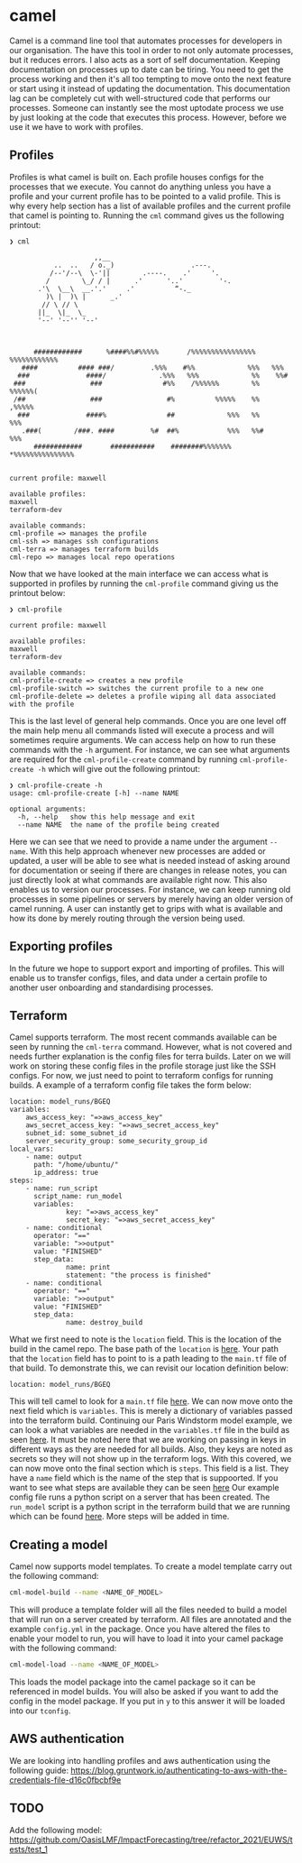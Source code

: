 # camel
Camel is a command line tool that automates processes for developers in our organisation. The have this tool in order 
to not only automate processes, but it reduces errors. I also acts as a sort of self documentation. Keeping 
documentation on processes up to date can be tiring. You need to get the process working and then it's all too 
tempting to move onto the next feature or start using it instead of updating the documentation. This documentation 
lag can be completely cut with well-structured code that performs our processes. Someone can instantly see the most 
uptodate process we use by just looking at the code that executes this process. However, before we use it we have 
to work with profiles. 

## Profiles 
Profiles is what camel is built on. Each profile houses configs for the processes that we execute. You cannot 
do anything unless you have a profile and your current profile has to be pointed to a valid profile. This is why every 
help section has a list of available profiles and the current profile that camel is pointing to. Running the 
```cml``` command gives us the following printout:

```commandline
❯ cml

                     ,,__
           ..  ..   / o._)                   .---.
          /--'/--\  \-'||        .----.    .'     '.
         /        \_/ / |      .'      '..'         '-.
       .'\  \__\  __.'.'     .'          “-._
         )\ |  )\ |      _.'
        // \ // \
       ||_  \|_  \_
       '--' '--'' '--' 


                                                                                
      ############      %####%%#%%%%%       /%%%%%%%%%%%%%%%%      %%%%%%%%%%%% 
   ####          #### ###/         .%%%    #%%             %%%   %%%            
  ###              ####/             .%%%   %%%             %%    %%#           
 ###                ###               #%%    /%%%%%%        %%     %%%%%%(      
 /##                ###                #%          %%%%%    %%          ,%%%%%  
  ###              ####%               ##             %%%   %%              %%% 
   .###(        /###. ####         %#  ##%            %%%   %%#             %%% 
      ############       ###########    ########%%%%%%%      *%%%%%%%%%%%%%%%  


current profile: maxwell

available profiles:
maxwell
terraform-dev

available commands:
cml-profile => manages the profile
cml-ssh => manages ssh configurations
cml-terra => manages terraform builds
cml-repo => manages local repo operations

```
Now that we have looked at the main interface we can access what is supported in profiles by running the 
```cml-profile``` command giving us the printout below:
```commandline
❯ cml-profile

current profile: maxwell

available profiles:
maxwell
terraform-dev

available commands:
cml-profile-create => creates a new profile
cml-profile-switch => switches the current profile to a new one
cml-profile-delete => deletes a profile wiping all data associated with the profile
```
This is the last level of general help commands. Once you are one level off the main help menu all commands listed 
will execute a process and will sometimes require arguments. We can access help on how to run these commands with the 
```-h``` argument. For instance, we can see what arguments are required for the ```cml-profile-create``` command 
by running ```cml-profile-create -h``` which will give out the following printout:
```commandline
❯ cml-profile-create -h
usage: cml-profile-create [-h] --name NAME

optional arguments:
  -h, --help   show this help message and exit
  --name NAME  the name of the profile being created
```
Here we can see that we need to provide a name under the argument ```--name```. With this help approach whenever 
new processes are added or updated, a user will be able to see what is needed instead of asking around for documentation
or seeing if there are changes in release notes, you can just directly look at what commands are available right now. 
This also enables us to version our processes. For instance, we can keep running old processes in some pipelines or 
servers by merely having an older version of camel running. A user can instantly get to grips with what is available
and how its done by merely routing through the version being used.

## Exporting profiles 
In the future we hope to support export and importing of profiles. This will enable us to transfer configs, files, and 
data under a certain profile to another user onboarding and standardising processes. 

## Terraform 
Camel supports terraform. The most recent commands available can be seen by running the ```cml-terra``` command.
However, what is not covered and needs further explanation is the config files for terra builds. Later on we will 
work on storing these config files in the profile storage just like the SSH configs. For now, we just need to point to 
terraform configs for running builds. A example of a terraform config file takes the form below:

```commandline
location: model_runs/BGEQ
variables:
    aws_access_key: "=>aws_access_key"
    aws_secret_access_key: "=>aws_secret_access_key"
    subnet_id: some_subnet_id
    server_security_group: some_security_group_id
local_vars:
    - name: output
      path: "/home/ubuntu/"
      ip_address: true
steps:
    - name: run_script
      script_name: run_model
      variables:
              key: "=>aws_access_key"
              secret_key: "=>aws_secret_access_key"
    - name: conditional
      operator: "=="
      variable: ">>output"
      value: "FINISHED"
      step_data:
              name: print
              statement: "the process is finished"
    - name: conditional
      operator: "=="
      variable: ">>output"
      value: "FINISHED"
      step_data:
              name: destroy_build
```
What we first need to note is the ```location``` field. This is the location of the build in the camel repo. The 
base path of the ```location``` is [here](https://github.com/OasisLMF/camel/tree/main/camel/terra/terra_builds). Your
path that the ```location``` field has to point to is a path leading to the ```main.tf``` file of that build. 
To demonstrate this, we can revisit our location definition below:
```commandline
location: model_runs/BGEQ
```
This will tell camel to look for a ```main.tf``` file 
[here](https://github.com/OasisLMF/camel/tree/main/camel/terra/terra_builds/model_runs/pariswindstorm). We can now 
move onto the next field which is ```variables```. This is merely a dictionary of variables passed into the terraform 
build. Continuing our Paris Windstorm model example, we can look a what variables are needed in the 
```variables.tf``` file in the build as seen 
[here](https://github.com/OasisLMF/camel/blob/main/camel/terra/terra_builds/model_runs/pariswindstorm/variables.tf). 
It must be noted here that we are working on passing in keys in different ways as they are needed for all builds. Also, 
they keys are noted as secrets so they will not show up in the terraform logs. With this covered, we can now move onto 
the final section which is ```steps```. This field is a list. They have a ```name``` field which is the name of the 
step that is suppoorted. If you want to see what steps are available they can be seen 
[here](https://github.com/OasisLMF/camel/blob/3136fcfddd4e33eb44124706080aedcc35a344b8/camel/terra/steps/__init__.py#L59)
Our example config file runs a python script on a server that has been created. The ```run_model``` script is a 
python script in the terraform build that we are running which can be found 
[here](https://github.com/OasisLMF/camel/blob/main/camel/terra/terra_builds/model_runs/pariswindstorm/run_model.py).
More steps will be added in time. 

## Creating a model 
Camel now supports model templates. To create a model template carry out the following command: 
```bash
cml-model-build --name <NAME_OF_MODEL>
```
This will produce a template folder will all the files needed to build a model that will run on a server created by 
terraform. All files are annotated and the example ```config.yml``` in the package. Once you have altered the files 
to enable your model to run, you will have to load it into your camel package with the following command:
```bash
cml-model-load --name <NAME_OF_MODEL>
```
This loads the model package into the camel package so it can be referenced in model builds. You will also be asked if 
you want to add the config in the model package. If you put in ```y``` to this answer it will be loaded into our 
```tconfig```. 

## AWS authentication 
We are looking into handling profiles and aws authentication using the following guide:
https://blog.gruntwork.io/authenticating-to-aws-with-the-credentials-file-d16c0fbcbf9e

## TODO 
Add the following model:
https://github.com/OasisLMF/ImpactForecasting/tree/refactor_2021/EUWS/tests/test_1

